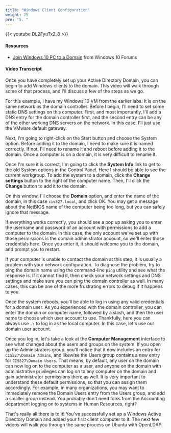 ```yaml
---
title: "Windows Client Configuration"
weight: 25
pre: "5. "
---
```


{{< youtube DL2FyuTx2_8 >}}

#### Resources

* [Join Windows 10 PC to a Domain](https://www.tenforums.com/tutorials/90045-join-windows-10-pc-domain.html) from Windows 10 Forums

#### Video Transcript

Once you have completely set up your Active Directory Domain, you can begin to add Windows clients to the domain. This video will walk through some of that process, and I'll discuss a few of the steps as we go.

For this example, I have my Windows 10 VM from the earlier labs. It is on the same network as the domain controller. Before I begin, I'll need to set some static DNS settings on this computer. First, and most importantly, I'll add a DNS entry for the domain controller first, and the second entry can be any of the other working DNS servers on the network. In this case, I'll just use the VMware default gateway.

Next, I'm going to right-click on the Start button and choose the System option. Before adding it to the domain, I need to make sure it is named correctly. If not, I'll need to rename it and reboot before adding it to the domain. Once a computer is on a domain, it is very difficult to rename it.

Once I'm sure it is correct, I'm going to click the **System Info** link to get to the old System options in the Control Panel. Here I should be able to see the current workgroup. To add the system to a domain, click the **Change settings** button to the right of the computer name. Then, I'll click the **Change** button to add it to the domain.

On this window, I'll choose the **Domain** option, and enter the name of the domain, in this case `cis527.local`, and click OK. You may get a message about the NetBIOS name of the computer being too long, but you can safely ignore that message.

If everything works correctly, you should see a pop up asking you to enter the username and password of an account with permissions to add a computer to the domain. In this case, the only account we've set up with those permissions is the domain administrator account, so we'll enter those credentials here. Once you enter it, it should welcome you to the domain, and prompt you to restart.

If your computer is unable to contact the domain at this step, it is usually a problem with your network configuration. To diagnose the problem, try to ping the domain name using the command-line `ping` utility and see what the response is. If it cannot find it, then check your network settings and DNS settings and make sure you can ping the domain controller as well. In many cases, this can be one of the more frustrating errors to debug if it happens to you.

Once the system reboots, you'll be able to log in using any valid credentials for a domain user. As you experienced with the domain controller, you can enter the domain or computer name, followed by a slash, and then the user name to choose which user account to use. Thankfully, here you can always use `.\` to log in as the local computer. In this case, let's use our domain user account.

Once you log in, let's take a look at the **Computer Management** interface to see what changed about the users and groups on the system. If you open up the Administrators group, you'll notice that it now includes an entry for `CIS527\Domain Admins`, and likewise the Users group contains a new entry for `CIS527\Domain Users`. That means, by default, any user on the domain can now log on to the computer as a user, and anyone on the domain with administrative privileges can log on to any computer on the domain and gain administrator permissions there as well. It is very important to understand these default permissions, so that you can assign them accordingly. For example, in many organizations, you may want to immediately remove the Domain Users entry from the Users group, and add a smaller group instead. You probably don't need folks from the Accounting department logging on to systems in Human Resources, right?

That's really all there is to it! You've successfully set up a Windows Active Directory Domain and added your first client computer to it. The next few videos will walk you through the same process on Ubuntu with OpenLDAP.
